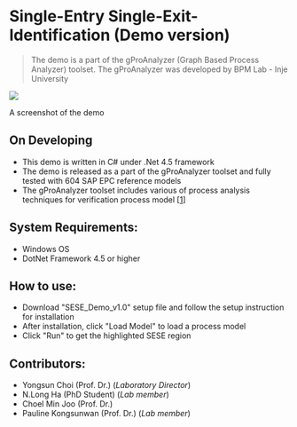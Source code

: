 # Single-Entry Single-Exit-Identification (Demo version)
 > The demo is a part of the gProAnalyzer (Graph Based Process Analyzer) toolset.
 > The gProAnalyzer was developed by BPM Lab - Inje University
 
<kbd>
 <img src= "https://github.com/InjeBPM/Single-Entry-Single-Exit-Identification/blob/master/Demo_Overview.png">
</kbd>

A screenshot of the demo



On Developing
-----------  
  - This demo is written in C# under .Net 4.5 framework
  - The demo is released as a part of the gProAnalyzer toolset and fully tested with 604 SAP EPC reference models
  - The gProAnalyzer toolset includes various of process analysis techniques for verification process model [[1](https://doi.org/10.1016/j.datak.2014.11.003)]

System Requirements:
------------
 - Windows OS
 - DotNet Framework 4.5 or higher

How to use:
------------
 - Download "SESE_Demo_v1.0" setup file and follow the setup instruction for installation
 - After installation, click "Load Model" to load a process model
 - Click "Run" to get the highlighted SESE region

Contributors:
------------
 - Yongsun Choi (Prof. Dr.) (*Laboratory Director*)
 - N.Long Ha (PhD Student) (*Lab member*)
 - Choel Min Joo (Prof. Dr.)
 - Pauline Kongsunwan (Prof. Dr.) (*Lab member*)
